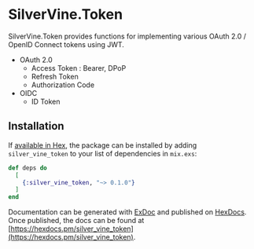 # SilverVine.Token

SilverVine.Token provides functions for implementing various OAuth 2.0 / OpenID Connect tokens using JWT.

* OAuth 2.0
  * Access Token : Bearer, DPoP
  * Refresh Token
  * Authorization Code
* OIDC
  * ID Token

## Installation

If [available in Hex](https://hex.pm/docs/publish), the package can be installed
by adding `silver_vine_token` to your list of dependencies in `mix.exs`:

```elixir
def deps do
  [
    {:silver_vine_token, "~> 0.1.0"}
  ]
end
```

Documentation can be generated with [ExDoc](https://github.com/elixir-lang/ex_doc)
and published on [HexDocs](https://hexdocs.pm). Once published, the docs can
be found at [https://hexdocs.pm/silver_vine_token](https://hexdocs.pm/silver_vine_token).

